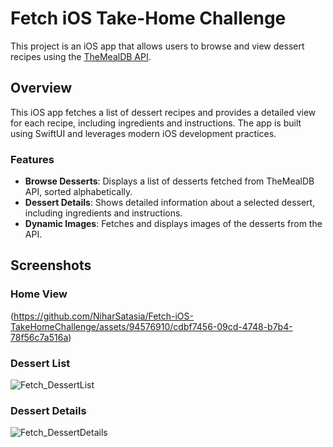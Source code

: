 # Fetch iOS Take-Home Challenge

This project is an iOS app that allows users to browse and view dessert recipes using the [TheMealDB API](https://themealdb.com/api.php).

## Overview

This iOS app fetches a list of dessert recipes and provides a detailed view for each recipe, including ingredients and instructions. The app is built using SwiftUI and leverages modern iOS development practices.

### Features

- **Browse Desserts**: Displays a list of desserts fetched from TheMealDB API, sorted alphabetically.
- **Dessert Details**: Shows detailed information about a selected dessert, including ingredients and instructions.
- **Dynamic Images**: Fetches and displays images of the desserts from the API.

## Screenshots

### Home View
(https://github.com/NiharSatasia/Fetch-iOS-TakeHomeChallenge/assets/94576910/cdbf7456-09cd-4748-b7b4-78f56c7a516a)


### Dessert List
![Fetch_DessertList](https://github.com/NiharSatasia/Fetch-iOS-TakeHomeChallenge/assets/94576910/6e6749b5-043d-4d21-83d1-a6f6175e34c9)


### Dessert Details
![Fetch_DessertDetails](https://github.com/NiharSatasia/Fetch-iOS-TakeHomeChallenge/assets/94576910/1489b920-991f-4ad0-9c61-423792623e46)


